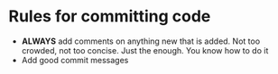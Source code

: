 # Rules for committing code

- **ALWAYS** add comments on anything new that is added. Not too crowded, not too concise. Just the enough. You know how to do it
- Add good commit messages 
